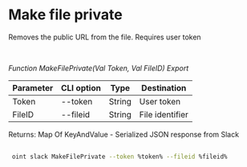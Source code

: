 ﻿---
sidebar_position: 6
---

# Make file private
 Removes the public URL from the file. Requires user token




<br/>


*Function MakeFilePrivate(Val Token, Val FileID) Export*

 | Parameter | CLI option | Type | Destination |
 |-|-|-|-|
 | Token | --token | String | User token |
 | FileID | --fileid | String | File identifier |

 
 Returns: Map Of KeyAndValue - Serialized JSON response from Slack


	


```sh title="CLI command example"
 
 oint slack MakeFilePrivate --token %token% --fileid %fileid%

```


